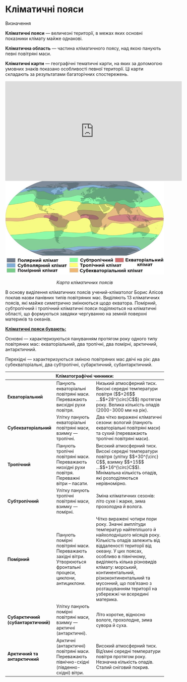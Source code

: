 # Клiматичні пояси

<div class="eoz-wrap">
<span class="eoz">Визначення</span>
<div class="eoz-text">
<p><b>Клiматичнi пояси</b> — величезнi територiї, в межах яких основнi
показники клiмату майже однаковi.</p>

<p><b>Клiматична область</b> — частина клiматичного поясу, над якою
панують певнi повiтрянi маси.</p>

<b>Клiматичнi карти</b> — географiчнi тематичнi карти, на яких за допомогою умовних знакiв показано особливостi певної територiї. Цi карти складають за результатами багаторiчних спостережень.
</div>
</div>

<div class="space">
<div class="fluidMedia">
<iframe align="center" width="560" height="315" src="https://www.youtube.com/embed/7DprCoRFq90" frameborder="0" allowfullscreen></iframe>
</div>
<div class="popup">
</div>
</div>

<div align="center">
<img src="15.jpg" width="650">
<p><i>Карта кліматичних поясів</i></p>
</div>


В основу виділення кліматичних поясів учений-кліматолог <span class="p1">Борис Алісов</span> поклав назви панівних типів повітряних мас. Виділяють 13 кліматичних поясів, які майже симетрично змінюються щодо екватора. Помірний, субтропічний і тропічний кліматичні пояси поділяються на кліматичні області, що формуються завдяки чергуванню на земній поверхні материків та океанів.

<b><u>Кліматичні пояси бувають:</u></b>

<span class="p1">Основні</span> — характеризуються пануванням протягом року одного типу повітряних мас: екваторіальний, два тропічні, два помірні, арктичний, антарктичний.

<span class="p1">Перехідні</span> — характеризуються зміною повітряних мас двічі на рік: два субекваторіальні, два субтропічні, субарктичний, субантарктичний.

<table>
<thead>
<tr>
<th colspan="3">Клiматографiчнi чинники:</th>
</tr>
</thead>
<tbody>
<tr>
<td><b>Екваторiальний</b></td>
<td width="25%">Панують екваторiальнi повiтрянi маси. Переважають висхiднi рухи повiтря.</td>
<td>Низький атмосферний тиск.
Високi середнi температури повiтря ($$+26$$ ...$$+28^{\circ}С$$) протягом року. Велика кiлькiсть опадiв (2000-3000 мм на рiк).</td>
</tr>
<tr>
<td><b>Субекваторiальний</b></td>
<td>Улiтку панують екваторiальнi повiтрянi маси, взимку — тропiчнi.</td>
<td>Два чiтко вираженi клiматичнi сезони: вологий (панують екваторiальнi повiтрянi маси) та сухий (переважають тропiчнi повiтрянi маси).</td>
</tr>
<tr>
<td><b>Тропiчний</b></td>
<td>Панують тропiчнi повiтрянi маси. Переважають низхiднi
рухи повiтря. Переважнi вiтри – пасати.</td>
<td>Високий атмосферний тиск. Високi середнi температури повiтря (улiтку $$+30^{\circ}С$$, взимку $$+15$$ ...$$+16^{\circ}С$$). Мiнiмальна кiлькiсть опадiв, якi розподiляються нерiвномiрно.</td>
</tr>
<tr>
<td><b>Субтропiчний</b></td>
<td>Улiтку панують тропiчнi повiтрянi маси, взимку — помiрнi.</td>
<td>Змiна клiматичних сезонiв: лiто сухе i жарке, зима прохолодна й волога.</td>
</tr>
<tr>
<td><b>Помiрний</b></td>
<td>Панують помiрнi повiтрянi маси. Переважають захiднi
вiтри. Утворюються фронтальнi процеси, циклони, антициклони.</td>
<td>Чiтко вираженi чотири пори року. Значнi амплiтуди
температур найтеплiшого й найхолоднiшого мiсяцiв року. Кiлькiсть опадiв залежить вiд вiддаленостi територiї вiд океану. У цих поясах, особливо в пiвнiчному,
видiляють кiлька рiзновидiв клiмату: морський, континентальний, рiзкоконтинентальний та мусонний, що пов’язано з розташуванням територiї на узбережжi чи всерединi материка.</td>
</tr>
<tr>
<td><b>Субарктичний (субантарктичний)</b></td>
<td>Улiтку панують помiрнi повiтрянi маси, взимку —
арктичнi (антарктичнi).</td>
<td>Лiто коротке, вiдносно вологе, прохолодне, зима сувора й суха.</td>
</tr>
<tr>
<td><b>Арктичний та антарктичний</b></td>
<td>Арктичнi (антарктичнi) повiтрянi маси.
Переважають пiвнiчно-схiднi
(пiвденно-схiднi) вiтри.</td>
<td>Високий атмосферний тиск. Вiд’ємнi середнi температури повiтря протягом року. Незначна кiлькiсть опадiв. Сталий снiговий покрив.</td>
</tr>
</tbody>
</table>